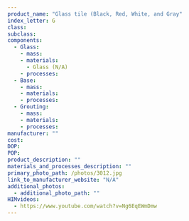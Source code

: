 ```yaml
---
product_name: "Glass tile (Black, Red, White, and Gray"
index_letter: G
class: 
subclass: 
components:
  - Glass:
    - mass: 
    - materials:
      - Glass (N/A)
    - processes:
  - Base:
    - mass: 
    - materials:
    - processes:
  - Grouting:
    - mass: 
    - materials:
    - processes:
manufacturer: ""
cost: 
DOP: 
POP: 
product_description: ""
materials_and_processes_description: ""
primary_photo_path: /photos/3012.jpg
link_to_manufacturer_website: "N/A"
additional_photos:
  - additional_photo_path: ""
HIMvideos:
  - https://www.youtube.com/watch?v=Ng6EqEWmDmw
---
```

